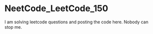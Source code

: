 # NeetCode_LeetCode_150

I am solving leetcode questions and posting the code here.
Nobody can stop me.
